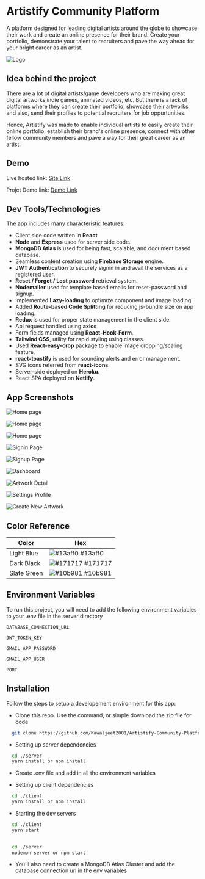 
# Artistify Community Platform

A platform designed for leading digital artists around the globe to showcase their work and create an online presence for their brand.
Create your portfolio, demonstrate your talent to recruiters and pave the way ahead for your bright career as an artist.






![Logo](https://firebasestorage.googleapis.com/v0/b/artistifycommunity.appspot.com/o/assets%2Flogo_full.png?alt=media&token=b8102169-d7d3-4f4c-8dbc-212066713027)


## Idea behind the project

There are a lot of digital artists/game developers who are making great digital artworks,indie games, animated videos, etc. But there is a lack of platforms where they can create their portfolio, showcase their artworks and also, send their profiles to potential recruiters for job oppurtunities.

Hence, Artistify was made to enable individual artists to easily create their online portfolio, establish their brand's online presence, connect with other fellow community members and pave a way for their great career as an artist.


## Demo

Live hosted link: [Site Link](https://artistifycommunity.netlify.app/)

Projct Demo link: [Demo Link](https://youtu.be/E302nz_ihtA)


## Dev Tools/Technologies
The app includes many characteristic features:

- Client side code written in **React**
- **Node** and **Express** used for server side code.
- **MongoDB Atlas** is used for being fast, scalable, and document based database.
- Seamless content creation using **Firebase Storage** engine.
- **JWT Authentication** to securely signin in and avail the services as a registered user.
- **Reset / Forgot / Lost password** retrieval system.
- **Nodemailer** used for template based emails for reset-password and signup.
- Implemented **Lazy-loading** to optimize component and image loading.
- Added **Route-based Code Splitting** for reducing js-bundle size on app loading.
- **Redux** is used for proper state management in the client side.
- Api request handled using **axios**
- Form fields managed using **React-Hook-Form**.
- **Tailwind CSS**, utility for rapid styling using classes.
- Used **React-easy-crop** package to enable image cropping/scaling feature.
- **react-toastify** is used for sounding alerts and error management.
- SVG icons referred from **react-icons**.
- Server-side deployed on **Heroku**.
- React SPA deployed on **Netlify**.



## App Screenshots

![Home page](https://firebasestorage.googleapis.com/v0/b/artistifycommunity.appspot.com/o/assets%2FScreenshot%20(2812).png?alt=media&token=ac40ce9f-e27e-4e14-9e6f-c2dc14fc65b1)

![Home page](https://firebasestorage.googleapis.com/v0/b/artistifycommunity.appspot.com/o/assets%2FScreenshot%20(2813).png?alt=media&token=8874699c-98a9-4167-9a1c-191e49c1f924)

![Home page](https://firebasestorage.googleapis.com/v0/b/artistifycommunity.appspot.com/o/assets%2FScreenshot%20(2814).png?alt=media&token=fb459960-49ab-4816-ac66-470585668821)

![Signin Page](https://firebasestorage.googleapis.com/v0/b/artistifycommunity.appspot.com/o/assets%2FScreenshot%20(2815).png?alt=media&token=8ec3ef23-eedc-4d27-a273-e88d9a927853)

![Signup Page](https://firebasestorage.googleapis.com/v0/b/artistifycommunity.appspot.com/o/assets%2FScreenshot%20(2820).png?alt=media&token=45cf2520-bb14-4d98-ae3d-95f5810e8baf)

![Dashboard](https://firebasestorage.googleapis.com/v0/b/artistifycommunity.appspot.com/o/assets%2FScreenshot%20(2816).png?alt=media&token=88e11924-1316-462a-90cf-998b3177d884)

![Artwork Detail](https://firebasestorage.googleapis.com/v0/b/artistifycommunity.appspot.com/o/assets%2FScreenshot%20(2817).png?alt=media&token=b7aa56d8-2b27-400f-aece-27904fa68024)

![Settings Profile](https://firebasestorage.googleapis.com/v0/b/artistifycommunity.appspot.com/o/assets%2FScreenshot%20(2818).png?alt=media&token=1249a659-5c82-4c59-8423-32984a1a331b)

![Create New Artwork](https://firebasestorage.googleapis.com/v0/b/artistifycommunity.appspot.com/o/assets%2FScreenshot%20(2819).png?alt=media&token=cc7202e7-d14a-4df4-964e-7ebc3cc3453a)




## Color Reference

| Color             | Hex                                                                |
| ----------------- | ------------------------------------------------------------------ |
| Light Blue | ![#13aff0](https://via.placeholder.com/10/13aff0?text=+) #13aff0 |
| Dark Black | ![#171717](https://via.placeholder.com/10/171717?text=+) #171717 |
| Slate Green | ![#10b981](https://via.placeholder.com/10/10b981?text=+) #10b981 |



## Environment Variables

To run this project, you will need to add the following environment variables to your .env file in the server directory

`DATABASE_CONNECTION_URL`

`JWT_TOKEN_KEY`

`GMAIL_APP_PASSWORD`

`GMAIL_APP_USER`

`PORT`




## Installation

Follow the steps to setup a developement environment for this app:

- Clone this repo. Use the command, or simple download the zip file for code
```bash
  git clone https://github.com/Kawaljeet2001/Artistify-Community-Platform.git
```

- Setting up server dependencies
```bash
  cd ./server
  yarn install or npm install
```

- Create .env file and add in all the environment variables

- Setting up client dependencies
```bash
  cd ./client
  yarn install or npm install
```

- Starting the dev servers
```bash
  cd ./client
  yarn start

  
  cd ./server
  nodemon server or npm start
```
- You'll also need to create a MongoDB Atlas Cluster and add the database connection url in the env variables
    